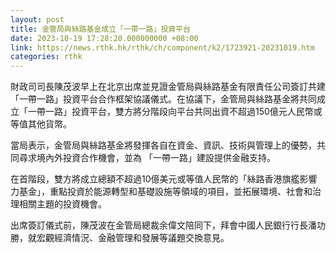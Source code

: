 ```yaml
---
layout: post
title: 金管局與絲路基金成立「一帶一路」投資平台
date: 2023-10-19 17:28:20.000000000 +08:00
link: https://news.rthk.hk/rthk/ch/component/k2/1723921-20231019.htm
categories: rthk
---
```


財政司司長陳茂波早上在北京出席並見證金管局與絲路基金有限責任公司簽訂共建「一帶一路」投資平台合作框架協議儀式。在協議下，金管局與絲路基金將共同成立「一帶一路」投資平台，雙方將分階段向平台共同出資不超過150億元人民幣或等值其他貨幣。

當局表示，金管局與絲路基金將發揮各自在資金、資訊、技術與管理上的優勢，共同尋求境內外投資合作機會，並為 「一帶一路」建設提供金融支持。

在首階段，雙方將成立總額不超過10億美元或等值人民幣的「絲路香港旗艦影響力基金」，重點投資於能源轉型和基礎設施等領域的項目，並拓展環境、社會和治理相關主題的投資機會。

出席簽訂儀式前，陳茂波在金管局總裁余偉文陪同下，拜會中國人民銀行行長潘功勝，就宏觀經濟情況、金融管理和發展等議題交換意見。
